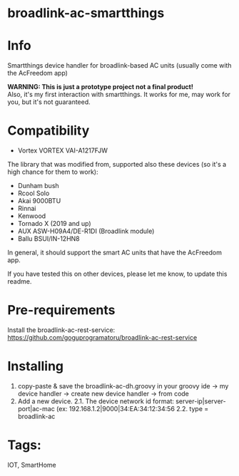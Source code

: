 # broadlink-ac-smartthings

# Info
Smartthings device handler for broadlink-based AC units (usually come with the AcFreedom app)


**WARNING: This is just a prototype project not a final product!**<br>
Also, it's my first interaction with smartthings. It works for me, may work for you, but it's not guaranteed. 

# Compatibility
 - Vortex VORTEX VAI-A1217FJW
 
The library that was modified from, supported also these devices (so it's a high chance for them to work):
 - Dunham bush
 - Rcool Solo
 - Akai 9000BTU
 - Rinnai
 - Kenwood
 - Tornado X (2019 and up)
 - AUX ASW-H09A4/DE-R1DI (Broadlink module)
 - Ballu BSUI/IN-12HN8 

In general, it should support the smart AC units that have the AcFreedom app. 

If you have tested this on other devices, please let me know, to update this readme.

# Pre-requirements
Install the broadlink-ac-rest-service: https://github.com/goguprogramatoru/broadlink-ac-rest-service

# Installing
1. copy-paste & save the broadlink-ac-dh.groovy in your groovy ide -> my device handler -> create new device handler -> from code
2. Add a new device. 
2.1. The device network id format: server-ip|server-port|ac-mac (ex: 192.168.1.2|9000|34:EA:34:12:34:56
2.2. type = broadlink-ac

# Tags: 
IOT, SmartHome
